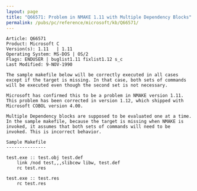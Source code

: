 ```yaml
---
layout: page
title: "Q66571: Problem in NMAKE 1.11 with Multiple Dependency Blocks"
permalink: /pubs/pc/reference/microsoft/kb/Q66571/
---
```


	Article: Q66571
	Product: Microsoft C
	Version(s): 1.11   | 1.11
	Operating System: MS-DOS | OS/2
	Flags: ENDUSER | buglist1.11 fixlist1.12 s_c
	Last Modified: 9-NOV-1990
	
	The sample makefile below will be correctly executed in all cases
	except if the target is missing. In that case, both sets of commands
	will be executed even though the second set is not necessary.
	
	Microsoft has confirmed this to be a problem in NMAKE version 1.11.
	This problem has been corrected in version 1.12, which shipped with
	Microsoft COBOL version 4.00.
	
	Multiple Dependency blocks are supposed to be evaluated one at a time.
	In the sample makefile, because the target is missing when NMAKE is
	invoked, it assumes that both sets of commands will need to be
	invoked. This is incorrect behavior.
	
	Sample Makefile
	---------------
	
	test.exe :: test.obj test.def
	    link /nod test,,,slibcew libw, test.def
	    rc test.res
	
	test.exe :: test.res
	    rc test.res
